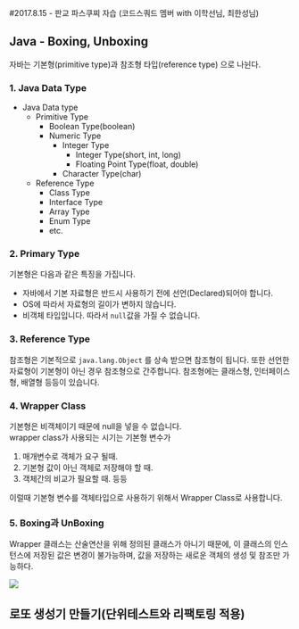 #2017.8.15 - 판교 파스쿠찌 자습 (코드스쿼드 멤버 with 이학선님, 최한성님)

##  Java - Boxing, Unboxing
  자바는 기본형(primitive type)과 참조형 타입(reference type) 으로 나뉜다.
### 1. Java Data Type

  * Java Data type
    * Primitive Type
      * Boolean Type(boolean)
      * Numeric Type
        * Integer Type
          * Integer Type(short, int, long)
          * Floating Point Type(float, double)
        *  Character Type(char)
    * Reference Type
      * Class Type
      * Interface Type
      * Array Type
      * Enum Type
      * etc.
### 2. Primary Type
기본형은 다음과 같은 특징을 가집니다.   
* 자바에서 기본 자료형은 반드시 사용하기 전에 선언(Declared)되어야 합니다.
* OS에 따라서 자료형의 길이가 변하지 않습니다.
* 비객체 타입입니다. 따라서 ```null```값을 가질 수 없습니다.

### 3. Reference Type
참조형은 기본적으로 ```java.lang.Object``` 를 상속 받으면 참조형이 됩니다. 또한 선언한 자료형이 기본형이 아닌 경우
참조형으로 간주합니다. 참조형에는 클래스형, 인터페이스형, 배열형 등등이 있습니다.

### 4. Wrapper Class
기본형은 비객체이기 때문에 null을 넣을 수 없습니다.   
wrapper class가 사용되는 시기는 기본형 변수가
1. 매개변수로 객체가 요구 될때.
2. 기본형 값이 아닌 객체로 저장해야 할 때.
3. 객체간의 비교가 필요할 때. 등등

이럴때 기본형 변수를 객체타입으로 사용하기 위해서 Wrapper Class로 사용합니다.

### 5. Boxing과 UnBoxing
Wrapper 클래스는 산술연산을 위해 정의된 클래스가 아니기 때문에, 이 클래스의 인스턴스에 저장된 값은 변경이 불가능하며, 값을 저장하는 새로운 객체의 생성 및 참조만 가능하다.

![](http://cfile29.uf.tistory.com/image/226EB83E5299533F08B49C)

## 로또 생성기 만들기(단위테스트와 리팩토링 적용)

